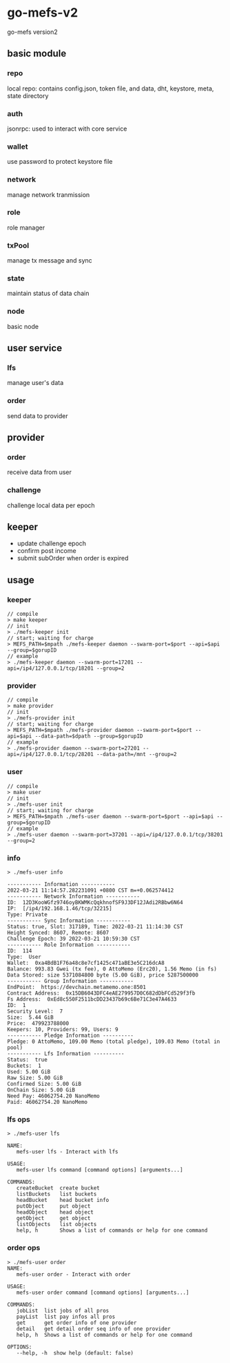 # go-mefs-v2

go-mefs version2

## basic module

### repo

local repo: contains config.json, token file, and data, dht, keystore, meta, state directory

### auth

jsonrpc: used to interact with core service

### wallet

use password to protect keystore file

### network

manage network tranmission

### role

role manager

### txPool

manage tx message and sync

### state

maintain status of data chain

### node

basic node

## user service

### lfs

manage user's data

### order

send data to provider

## provider

### order

receive data from user

### challenge

challenge local data per epoch

## keeper

+ update challenge epoch
+ confirm post income
+ submit subOrder when order is expired

## usage


### keeper

```
// compile
> make keeper
// init
> ./mefs-keeper init
// start; waiting for charge
> MEFS_PATH=$mpath ./mefs-keeper daemon --swarm-port=$port --api=$api --group=$gorupID 
// example
> ./mefs-keeper daemon --swarm-port=17201 --api=/ip4/127.0.0.1/tcp/18201 --group=2
```

### provider

```
// compile
> make provider
// init
> ./mefs-provider init
// start; waiting for charge
> MEFS_PATH=$mpath ./mefs-provider daemon --swarm-port=$port --api=$api --data-path=$dpath --group=$gorupID  
// example
> ./mefs-provider daemon --swarm-port=27201 --api=/ip4/127.0.0.1/tcp/28201 --data-path=/mnt --group=2 
```

### user

```
// compile
> make user
// init
> ./mefs-user init
// start; waiting for charge
> MEFS_PATH=$mpath ./mefs-user daemon --swarm-port=$port --api=$api --group=$gorupID
// example
> ./mefs-user daemon --swarm-port=37201 --api=/ip4/127.0.0.1/tcp/38201 --group=2
```

### info

```
> ./mefs-user info

----------- Information -----------
2022-03-21 11:14:57.282231091 +0800 CST m=+0.062574412
----------- Network Information -----------
ID:  12D3KooWGfz9746oyBKWMKcQqkhnofSF9J3DF12JAdi2RBbw6N64
IP:  [/ip4/192.168.1.46/tcp/32215]
Type: Private
----------- Sync Information -----------
Status: true, Slot: 317189, Time: 2022-03-21 11:14:30 CST
Height Synced: 8607, Remote: 8607
Challenge Epoch: 39 2022-03-21 10:59:30 CST
----------- Role Information -----------
ID:  114
Type:  User
Wallet:  0xa4BdB1F76a48c8e7cf1425c471aBE3e5C216dcA8
Balance: 993.83 Gwei (tx fee), 0 AttoMemo (Erc20), 1.56 Memo (in fs)
Data Stored: size 5371084800 byte (5.00 GiB), price 5287500000
----------- Group Information -----------
EndPoint:  https://devchain.metamemo.one:8501
Contract Address:  0x15DB6043DFC4eAE279957D0C682dDbFCd529f3fb
Fs Address:  0xEd8c550F2511bcDD23437b69c6Be71C3e47A4633
ID:  1
Security Level:  7
Size:  5.44 GiB
Price:  479923788000
Keepers: 10, Providers: 99, Users: 9
----------- Pledge Information ----------
Pledge: 0 AttoMemo, 109.00 Memo (total pledge), 109.03 Memo (total in pool)
----------- Lfs Information ----------
Status:  true
Buckets:  1
Used: 5.00 GiB
Raw Size: 5.00 GiB
Confirmed Size: 5.00 GiB
OnChain Size: 5.00 GiB
Need Pay: 46062754.20 NanoMemo
Paid: 46062754.20 NanoMemo
```

### lfs ops

```
> ./mefs-user lfs

NAME:
   mefs-user lfs - Interact with lfs

USAGE:
   mefs-user lfs command [command options] [arguments...]

COMMANDS:
   createBucket  create bucket
   listBuckets   list buckets
   headBucket    head bucket info
   putObject     put object
   headObject    head object
   getObject     get object
   listObjects   list objects
   help, h       Shows a list of commands or help for one command
```


### order ops

```
> ./mefs-user order
NAME:
   mefs-user order - Interact with order

USAGE:
   mefs-user order command [command options] [arguments...]

COMMANDS:
   jobList  list jobs of all pros
   payList  list pay infos all pros
   get      get order info of one provider
   detail   get detail order seq info of one provider
   help, h  Shows a list of commands or help for one command

OPTIONS:
   --help, -h  show help (default: false)
```

